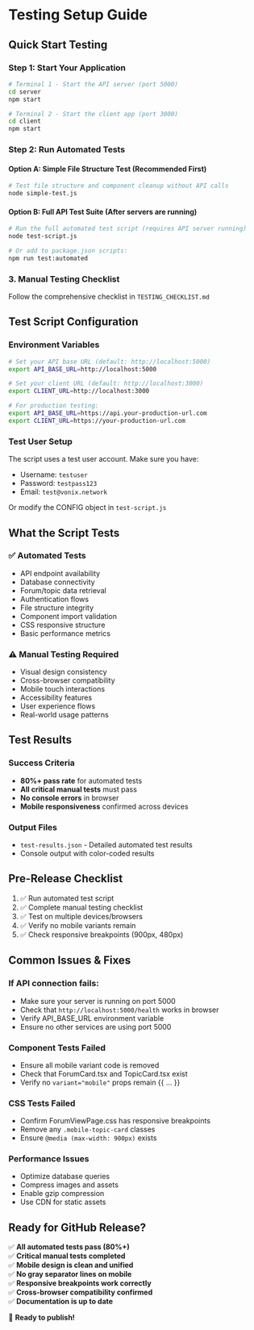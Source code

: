 # Testing Setup Guide

## Quick Start Testing

### **Step 1: Start Your Application**
```bash
# Terminal 1 - Start the API server (port 5000)
cd server
npm start

# Terminal 2 - Start the client app (port 3000)
cd client  
npm start
```
### **Step 2: Run Automated Tests**

#### Option A: Simple File Structure Test (Recommended First)
```bash
# Test file structure and component cleanup without API calls
node simple-test.js
```

#### Option B: Full API Test Suite (After servers are running)
```bash
# Run the full automated test script (requires API server running)
node test-script.js

# Or add to package.json scripts:
npm run test:automated
```

### 3. Manual Testing Checklist
Follow the comprehensive checklist in `TESTING_CHECKLIST.md`

## Test Script Configuration

### Environment Variables
```bash
# Set your API base URL (default: http://localhost:5000)
export API_BASE_URL=http://localhost:5000

# Set your client URL (default: http://localhost:3000)  
export CLIENT_URL=http://localhost:3000

# For production testing:
export API_BASE_URL=https://api.your-production-url.com
export CLIENT_URL=https://your-production-url.com
```

### Test User Setup
The script uses a test user account. Make sure you have:
- Username: `testuser`
- Password: `testpass123`
- Email: `test@vonix.network`

Or modify the CONFIG object in `test-script.js`

## What the Script Tests

### ✅ Automated Tests
- API endpoint availability
- Database connectivity
- Forum/topic data retrieval
- Authentication flows
- File structure integrity
- Component import validation
- CSS responsive structure
- Basic performance metrics

### ⚠️ Manual Testing Required
- Visual design consistency
- Cross-browser compatibility
- Mobile touch interactions
- Accessibility features
- User experience flows
- Real-world usage patterns

## Test Results

### Success Criteria
- **80%+ pass rate** for automated tests
- **All critical manual tests** must pass
- **No console errors** in browser
- **Mobile responsiveness** confirmed across devices

### Output Files
- `test-results.json` - Detailed automated test results
- Console output with color-coded results

## Pre-Release Checklist

1. ✅ Run automated test script
2. ✅ Complete manual testing checklist
3. ✅ Test on multiple devices/browsers
4. ✅ Verify no mobile variants remain
5. ✅ Check responsive breakpoints (900px, 480px)

## Common Issues & Fixes

### **If API connection fails:**
- Make sure your server is running on port 5000
- Check that `http://localhost:5000/health` works in browser
- Verify API_BASE_URL environment variable
- Ensure no other services are using port 5000

### Component Tests Failed
- Ensure all mobile variant code is removed
- Check that ForumCard.tsx and TopicCard.tsx exist
- Verify no `variant="mobile"` props remain
{{ ... }}
### CSS Tests Failed
- Confirm ForumViewPage.css has responsive breakpoints
- Remove any `.mobile-topic-card` classes
- Ensure `@media (max-width: 900px)` exists

### Performance Issues
- Optimize database queries
- Compress images and assets
- Enable gzip compression
- Use CDN for static assets

## Ready for GitHub Release?

✅ **All automated tests pass (80%+)**  
✅ **Critical manual tests completed**  
✅ **Mobile design is clean and unified**  
✅ **No gray separator lines on mobile**  
✅ **Responsive breakpoints work correctly**  
✅ **Cross-browser compatibility confirmed**  
✅ **Documentation is up to date**  

🚀 **Ready to publish!**
